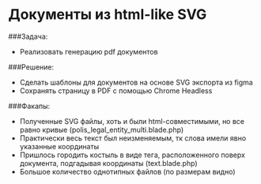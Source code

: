 # Документы из html-like SVG

###Задача:
+ Реализовать генерацию pdf документов

###Решение:
+ Сделать шаблоны для документов на основе SVG экспорта из figma
+ Сохранять страницу в PDF с помощью Chrome Headless

###Факапы:
+ Полученные SVG файлы, хоть и были html-совместимыми, но все равно кривые (polis_legal_entity_multi.blade.php)
+ Практически весь текст был неизменяемым, тк слова имели явно указанные координаты
+ Пришлось городить костыль в виде <span> тега, расположенного поверх документа, подгадывая координаты (text.blade.php)
+ Большое количество однотипных файлов (по размерам видно)